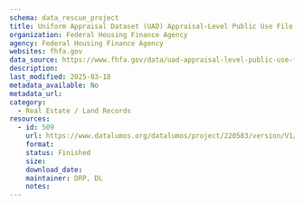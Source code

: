 ```yaml
---
schema: data_rescue_project 
title: Uniform Appraisal Dataset (UAD) Appraisal-Level Public Use File (PUF)
organization: Federal Housing Finance Agency
agency: Federal Housing Finance Agency
websites: fhfa.gov
data_source: https://www.fhfa.gov/data/uad-appraisal-level-public-use-file-puf
description: 
last_modified: 2025-03-18
metadata_available: No
metadata_url: 
category:
  - Real Estate / Land Records
resources:
  - id: 509
    url: https://www.datalumos.org/datalumos/project/220583/version/V1/view
    format: 
    status: Finished
    size: 
    download_date: 
    maintainer: DRP, DL
    notes: 
---
```

